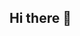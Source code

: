 ## Hi there 👋

<!--
**KellyAties/Kellyaties** is a ✨ _special_ ✨ repository because its `README.md` (this file) appears on your GitHub profile.

Here are some ideas to get you started:

- 🔭 I’m currently studying Coding
- 🌱 I’m currently learning Python und Javascript
- 👯 I’m looking to collaborate on ...
- 🤔 I’m looking for help with JS.
- 💬 Ask me about ...
- 📫 How to reach me: ...
- 😄 Pronouns: ...
- ⚡ Fun fact: ...
-->
